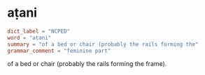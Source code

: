 # aṭani

``` toml
dict_label = "NCPED"
word = "aṭani"
summary = "of a bed or chair (probably the rails forming the"
grammar_comment = "feminine part"
```

of a bed or chair (probably the rails forming the frame).

